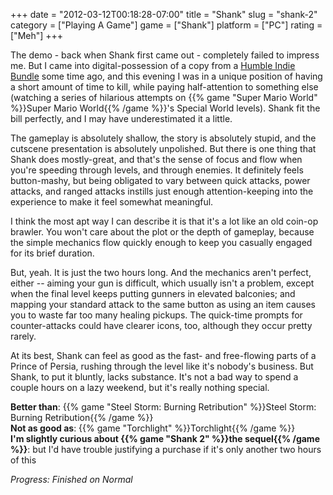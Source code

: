 +++
date = "2012-03-12T00:18:28-07:00"
title = "Shank"
slug = "shank-2"
category = ["Playing A Game"]
game = ["Shank"]
platform = ["PC"]
rating = ["Meh"]
+++

The demo - back when Shank first came out - completely failed to impress me.  But I came into digital-possession of a copy from a <a href="http://www.humblebundle.com">Humble Indie Bundle</a> some time ago, and this evening I was in a unique position of having a short amount of time to kill, while paying half-attention to something else (watching a series of hilarious attempts on {{% game "Super Mario World" %}}Super Mario World{{% /game %}}'s Special World levels).  Shank fit the bill perfectly, and I may have underestimated it a little.

The gameplay is absolutely shallow, the story is absolutely stupid, and the cutscene presentation is absolutely unpolished.  But there is one thing that Shank does mostly-great, and that's the sense of focus and flow when you're speeding through levels, and through enemies.  It definitely feels button-mashy, but being obligated to vary between quick attacks, power attacks, and ranged attacks instills just enough attention-keeping into the experience to make it feel somewhat meaningful.

I think the most apt way I can describe it is that it's a lot like an old coin-op brawler.  You won't care about the plot or the depth of gameplay, because the simple mechanics flow quickly enough to keep you casually engaged for its brief duration.

But, yeah.  It is just the two hours long.  And the mechanics aren't perfect, either -- aiming your gun is difficult, which usually isn't a problem, except when the final level keeps putting gunners in elevated balconies; and mapping your standard attack to the same button as using an item causes you to waste far too many healing pickups.  The quick-time prompts for counter-attacks could have clearer icons, too, although they occur pretty rarely.

At its best, Shank can feel as good as the fast- and free-flowing parts of a Prince of Persia, rushing through the level like it's nobody's business.  But Shank, to put it bluntly, lacks substance.  It's not a bad way to spend a couple hours on a lazy weekend, but it's really nothing special.

<b>Better than</b>: {{% game "Steel Storm: Burning Retribution" %}}Steel Storm: Burning Retribution{{% /game %}}  
<b>Not as good as</b>: {{% game "Torchlight" %}}Torchlight{{% /game %}}  
<b>I'm slightly curious about {{% game "Shank 2" %}}the sequel{{% /game %}}</b>: but I'd have trouble justifying a purchase if it's only another two hours of this

<i>Progress: Finished on Normal</i>